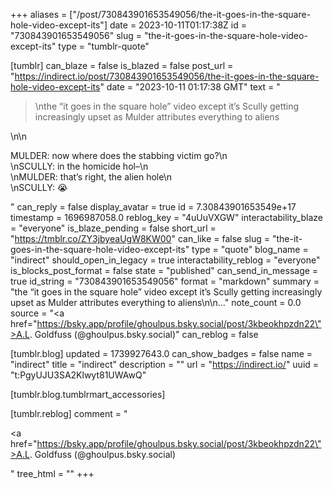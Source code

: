 +++
aliases = ["/post/730843901653549056/the-it-goes-in-the-square-hole-video-except-its"]
date = 2023-10-11T01:17:38Z
id = "730843901653549056"
slug = "the-it-goes-in-the-square-hole-video-except-its"
type = "tumblr-quote"

[tumblr]
can_blaze = false
is_blazed = false
post_url = "https://indirect.io/post/730843901653549056/the-it-goes-in-the-square-hole-video-except-its"
date = "2023-10-11 01:17:38 GMT"
text = "<blockquote><p>\nthe &ldquo;it goes in the square hole&rdquo; video except it&rsquo;s Scully getting increasingly upset as Mulder attributes everything to aliens</p></blockquote>\n\n<p>MULDER: now where does the stabbing victim go?\n<br/>\nSCULLY: in the homicide hol&ndash;\n<br/>\nMULDER: that&rsquo;s right, the alien hole\n<br/>\nSCULLY: 😭</p>"
can_reply = false
display_avatar = true
id = 7.30843901653549e+17
timestamp = 1696987058.0
reblog_key = "4uUuVXGW"
interactability_blaze = "everyone"
is_blaze_pending = false
short_url = "https://tmblr.co/ZY3jbyeaUgW8KW00"
can_like = false
slug = "the-it-goes-in-the-square-hole-video-except-its"
type = "quote"
blog_name = "indirect"
should_open_in_legacy = true
interactability_reblog = "everyone"
is_blocks_post_format = false
state = "published"
can_send_in_message = true
id_string = "730843901653549056"
format = "markdown"
summary = "the “it goes in the square hole” video except it’s Scully getting increasingly upset as Mulder attributes everything to aliens\n\n..."
note_count = 0.0
source = "<a href=\"https://bsky.app/profile/ghoulpus.bsky.social/post/3kbeokhpzdn22\">A.L. Goldfuss (@ghoulpus.bsky.social)</a>"
can_reblog = false

[tumblr.blog]
updated = 1739927643.0
can_show_badges = false
name = "indirect"
title = "indirect"
description = ""
url = "https://indirect.io/"
uuid = "t:PgyUJU3SA2Klwyt81UWAwQ"

[tumblr.blog.tumblrmart_accessories]

[tumblr.reblog]
comment = "<p><a href=\"https://bsky.app/profile/ghoulpus.bsky.social/post/3kbeokhpzdn22\">A.L. Goldfuss (@ghoulpus.bsky.social)</a></p>"
tree_html = ""
+++

